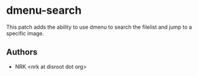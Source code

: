 # dmenu-search

This patch adds the ability to use dmenu to search the filelist and jump to a
specific image.

## Authors

* NRK \<nrk at disroot dot org>
